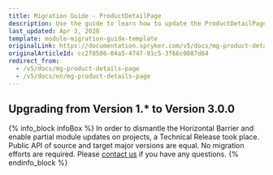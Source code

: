```yaml
---
title: Migration Guide - ProductDetailPage
description: Use the guide to learn how to update the ProductDetailPage module.
last_updated: Apr 3, 2020
template: module-migration-guide-template
originalLink: https://documentation.spryker.com/v5/docs/mg-product-details-page
originalArticleId: cc2f8506-04a5-4747-91c5-3f66c0087d64
redirect_from:
  - /v5/docs/mg-product-details-page
  - /v5/docs/en/mg-product-details-page
---
```


## Upgrading from Version 1.* to Version 3.0.0

{% info_block infoBox %}
In order to dismantle the Horizontal Barrier and enable partial module updates on projects, a Technical Release took place. Public API of source and target major versions are equal. No migration efforts are required. Please [contact us](https://spryker.com/en/support/) if you have any questions.
{% endinfo_block %}
